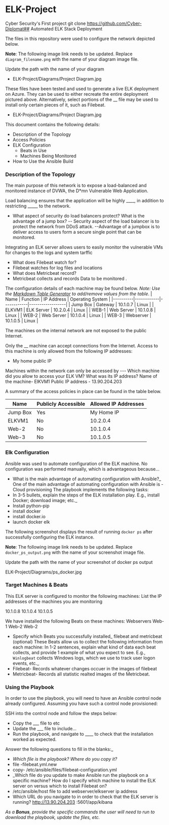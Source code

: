 # ELK-Project
Cyber Security's First project 
git clone https://github.com/Cyber-Diplomat## Automated ELK Stack Deployment

The files in this repository were used to configure the network depicted below.

**Note**: The following image link needs to be updated. Replace `diagram_filename.png` with the name of your diagram image file.  

  Update the path with the name of your diagram  
  -  ELK-Project/Diagrams/Project Diagram.jpg
  
These files have been tested and used to generate a live ELK deployment on Azure. They can be used to either recreate the entire deployment pictured above. Alternatively, select portions of the __ file may be used to install only certain pieces of it, such as Filebeat.

  -  ELK-Project/Diagrams/Project Diagram.jpg
  
This document contains the following details:
- Description of the Topology 
- Access Policies
- ELK Configuration
  - Beats in Use
  - Machines Being Monitored
- How to Use the Ansible Build


### Description of the Topology

The main purpose of this network is to expose a load-balanced and monitored instance of DVWA, the D*mn Vulnerable Web Application.

Load balancing ensures that the application will be highly ____, in addition to restricting _____ to the network.
-  What aspect of security do load balancers protect? What is the advantage of a jump box?
--  Security aspect of the load balancer is to protect the network from DDoS attack.
--Advantage of a jumpbox is to deliver access to users  form a secure single point      that can be monitored.   

Integrating an ELK server allows users to easily monitor the vulnerable VMs for changes to the logs and system tarffic
-  What does Filebeat watch for?
-  Filebeat watches for log files and locations
-  What does Metricbeat record?
-  Metricbeat collects and records Data to be monitored .

The configuration details of each machine may be found below.
_Note: Use the [Markdown Table Generator](http://www.tablesgenerator.com/markdown_tables) to add/remove values from the table_.
| Name     | Function   | IP Address | Operating System |
|----------|------------|------------|------------------|
| Jump Box | Gateway    | 10.1.0.7   | Linux            |
| ELKVM1   | ELK Server | 10.2.0.4   | Linux            |
| WEB-1    | Web Server | 10.1.0.8   | Linux            |
| WEB-2    | Web Server | 10.1.0.4   | Linux            |
| WEB-3    | Webserver  | 10.1.0.5   | Linux            |

The machines on the internal network are not exposed to the public Internet. 

Only the __ machine can accept connections from the Internet. Access to this machine is only allowed from the following IP addresses:
- My home public IP

Machines within the network can only be accessed by ---
 Which machine did you allow to access your ELK VM? What was its IP address?
Name of the machine- ElKVM1
Public IP address - 13.90.204.203

A summary of the access policies in place can be found in the table below.

| Name     | Publicly Accessible | Allowed IP Addresses |
|----------|---------------------|----------------------|
| Jump Box | Yes                 |       My Home IP  |
| ELKVM1   |  No                 |       10.2.0.4              |            |  Web-1   |  No                   |     10.1.0.8
| Web-2    | No                    |     10.1.0.4                 |
| Web-3    | No                  |    10.1.0.5
### Elk Configuration

Ansible was used to automate configuration of the ELK machine. No configuration was performed manually, which is advantageous because...
-  What is the main advantage of automating configuration with Ansible?_
One of the main advantage of automating configuration with Ansible is -Cloud provisioning
The playbook implements the following tasks:
- In 3-5 bullets, explain the steps of the ELK installation play. E.g., install Docker; download image; etc._
- Install python-pip
- install docker
- install docker.io
- launch docker elk


The following screenshot displays the result of running `docker ps` after successfully configuring the ELK instance.

**Note**: The following image link needs to be updated. Replace `docker_ps_output.png` with the name of your screenshot image file.  


 Update the path with the name of your screenshot of docker ps output 
 
ELK-Project/Diagrams/ps_docker.jpg 
### Target Machines & Beats
This ELK server is configured to monitor the following machines:
 List the IP addresses of the machines you are monitoring
 
 10.1.0.8
 10.1.0.4
 10.1.0.5

We have installed the following Beats on these machines:
Webservers
Web-1
Web-2
Web-2
-  Specify which Beats you successfully installed_
filebeat and metricbeat (optional) 
These Beats allow us to collect the following information from each machine:
 In 1-2 sentences, explain what kind of data each beat collects, and provide 1 example of what you expect to see. E.g., `Winlogbeat` collects Windows logs, which we use to track user logon events, etc._
- Filebeat- Records  whatever changes occuer in the images of filebeat
- Metricbeat- Records all statistic realted images of the Metricbeat.

### Using the Playbook
In order to use the playbook, you will need to have an Ansible control node already configured. Assuming you have such a control node provisioned: 

SSH into the control node and follow the steps below:
- Copy the ___ file to etc
- Update the ___ file to include...
- Run the playbook, and navigate to ____ to check that the installation worked as expected.

Answer the following questions to fill in the blanks:_
- _Which file is the playbook? Where do you copy it?_
- file -filebeat.yml.new
- copy- /etc/ansible/files/filebeat-configuration.yml
- _Which file do you update to make Ansible run the playbook on a specific machine? How do I specify which machine to install the ELK server on versus which to install Filebeat on? 
- /etc/ansible/host file to add webserver/elkserver ip address
- Which URL do you navigate to in order to check that the ELK server is running?
http://13.90.204.203 :5601/app/kibana

_As a **Bonus**, provide the specific commands the user will need to run to download the playbook, update the files, etc._